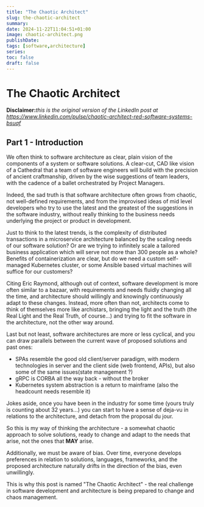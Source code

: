 ```yaml
---
title: "The Chaotic Architect"
slug: the-chaotic-architect
summary:
date: 2024-11-22T11:04:51+01:00
image: chaotic-architect.png
publishDate:
tags: [software,architecture]
series:
toc: false
draft: false
---
```

<!--
Checklist:
- [ ] Outline
- [ ] Draft 1
- [ ] Edit
    - [ ] Check trouble / vale
    - [ ] One sentence per line
    - [ ] Check preview in browser
    - [ ] Put in all links
- [ ] Create summary
- [ ] Tidy up
    - [ ] Set publishDate
    - [ ] Toggle draft
    - [ ] Check tags
    - [ ] Remove checklist
    - [ ] Remove outline
- [ ] Publish to hosting

Outline:
- 
-->

# The Chaotic Architect

**Disclaimer:**_this is the original version of the LinkedIn post at https://www.linkedin.com/pulse/chaotic-architect-red-software-systems-bsuaf_

## Part 1 - Introduction
We often think to software architecture as clear, plain vision of the components of a system or software solutions. A clear-cut, CAD like vision of a Cathedral that a team of software engineers will build with the precision of ancient craftmanship, driven by the wise suggestions of team leaders, with the cadence of a ballet orchestrated by Project Managers.

Indeed, the sad truth is that software architecture often grows from chaotic, not well-defined requirements, and from the improvised ideas of mid level developers who try to use the latest and the greatest of the suggestions in the software industry, without really thinking to the business needs underlying the project or product in development.

Just to think to the latest trends, is the complexity of distributed transactions in a microservice architecture balanced by the scaling needs of our software solution? Or are we trying to infinitely scale a tailored business application which will serve not more than 300 people as a whole? Benefits of containerization are clear, but do we need a custom self-managed Kubernetes cluster, or some Ansible based virtual machines will suffice for our customers? 

Citing Eric Raymond, although out of context, software development is more often similar to a bazaar, with requirements and needs fluidly changing all the time, and architecture should willingly and knowingly continuously adapt to these changes. Instead, more often than not, architects come to think of themselves more like archistars, bringing the light and the truth (the Real Light and the Real Truth, of course...) and trying to fit the software in the architecture, not the other way around. 

Last but not least, software architectures are more or less cyclical, and you can draw parallels between the current wave of proposed solutions and past ones: 

 * SPAs resemble the good old client/server paradigm, with modern technologies in server and the client side (web frontend, APIs), but also some of the same issues(state management ?) 
 * gRPC is CORBA all the way back - without the broker 
 * Kubernetes system abstraction is a return to mainframe (also the headcount needs resemble it)

Jokes aside, once you have been in the industry for some time (yours truly is counting about 32 years...) you can start to have a sense of deja-vu in relations to the architecture, and detach from the proposal du jour. 

So this is my way of thinking the architecture - a somewhat chaotic approach to solve solutions, ready to change and adapt to the needs that arise, not the ones that **MAY** arise.

Additionally, we must be aware of bias. Over time, everyone develops preferences in relation to solutions, languages, frameworks, and the proposed architecture  naturally drifts in the direction of the bias, even unwillingly. 

This is why this post is named "The Chaotic Architect" - the real challenge in software development and architecture is being prepared to change and chaos management.








